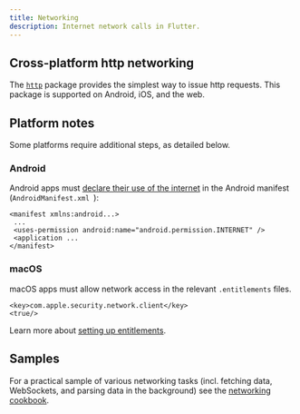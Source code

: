 ```yaml
---
title: Networking
description: Internet network calls in Flutter.
---
```


## Cross-platform http networking

The [`http`][] package provides the simplest way to issue http requests. This
package is supported on Android, iOS, and the web.

## Platform notes

Some platforms require additional steps, as detailed below.

### Android

Android apps must [declare their use of the internet][declare] in the Android
manifest (`AndroidManifest.xml `):

```
<manifest xmlns:android...>
 ...
 <uses-permission android:name="android.permission.INTERNET" />
 <application ...
</manifest>
```

### macOS
macOS apps must allow network access in the relevant `.entitlements` files. 

```
<key>com.apple.security.network.client</key>
<true/>
```

Learn more about
[setting up entitlements]({{site.url}}/desktop/macos#setting-up-entitlements).

## Samples

For a practical sample of various networking tasks (incl. fetching data,
WebSockets, and parsing data in the background) see the 
[networking cookbook]({{site.url}}/cookbook#networking).

[declare]: {{site.android-dev}}/training/basics/network-ops/connecting
[`http`]: {{site.pub-pkg}}/http
